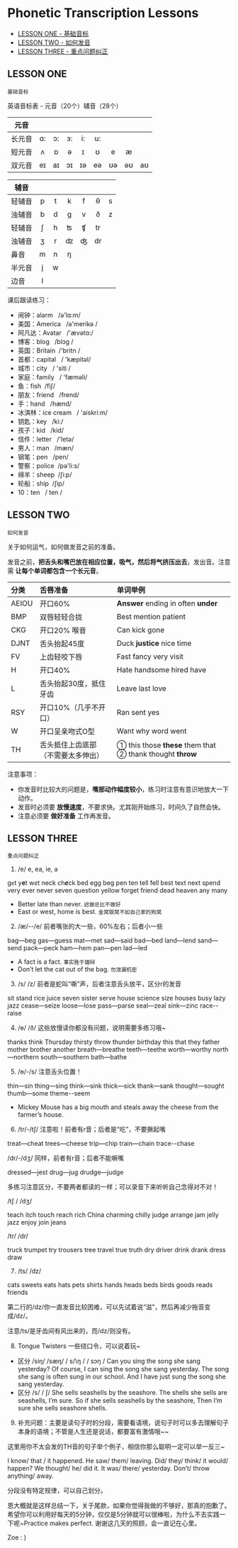 # Phonetic Transcription Lessons

- [LESSON ONE - 基础音标](#lesson-one)
- [LESSON TWO - 如何发音](#lesson-two)
- [LESSON THREE - 重点问题纠正](#lesson-three)

## LESSON ONE

`基础音标`

英语音标表 - 元音（20个）辅音（28个）

| 元音 |||||||||
| ----- | :-: | :-: | :-: | :-: | :-: | :-: | :-: | :-: |
| 长元音 | ɑ: | ɔ: | ɜ: | i: | u: ||||
| 短元音 | ʌ | ɒ | ə | ɪ | ʊ | e | æ ||
| 双元音 | eɪ | aɪ | ɔɪ | ɪə | eə | ʊə | əʊ | aʊ |

| 辅音 |||||||
| ----- | :-: | :-: | :-: | :-: | :-: | :-: |
| 轻辅音 | p | t | k | f | θ | s |
| 浊辅音 | b | d | g | v | ð | z |
| 轻辅音 | ʃ | h | ʦ | ʧ | tr ||
| 浊辅音 | ʒ | r | ʣ | ʤ | dr ||
| 鼻音 | m | n | ŋ ||||
| 半元音 | j | w |||||
| 边音 | l |||||||

课后跟读练习：

- 闹钟：alarm   /ə'lɑ:m/ 
- 美国：America   /ə'merikə / 
- 阿凡达：Avatar   /'ævətɑ:/  
- 博客：blog   /blɔg / 
- 英国：Britain  /'britn / 
- 首都：capital   / 'kæpitəl/ 
- 城市：city   / 'siti / 
- 家庭：family   / 'fæməli/ 
- 鱼：fish  /fiʃ/ 
- 朋友：friend   /frend/ 
- 手：hand   /hænd/ 
- 冰淇林：ice cream   / 'aiskri:m/ 
- 钥匙：key   /ki:/ 
- 孩子：kid   /kid/ 
- 信件：letter   /'letə/ 
- 男人：man   /mæn/ 
- 钢笔：pen   /pen/ 
- 警察：police  /pə'li:s/ 
- 绵羊：sheep  /ʃi:p/ 
- 轮船：ship  /ʃip/ 
- 10：ten   / ten / 

## LESSON TWO

`如何发音`

关于如何运气，如何做发音之前的准备。

发音之前，**把舌头和嘴巴放在相应位置，吸气，然后将气挤压出去**，发出音。注意需 **让每个单词都包含一个长元音**。

| 分类 | 舌唇准备 | 单词举例 |
| :-- | :-- | :-- |
| AEIOU | 开口60% | **Answer** ending in often **under** |
| BMP | 双唇轻轻合拢 | Best mention patient |
| CKG | 开口20% 喉音 | Can kick gone |
| DJNT | 舌头抬起45度 | Duck **justice** nice time |
| FV | 上齿轻咬下唇 | Fast fancy very visit |
| H | 开口40% | Hate handsome hired have |
| L | 舌头抬起30度，抵住牙齿 | Leave last love |
| RSY | 开口10%（几乎不开口） | Ran sent yes |
| W | 开口呈亲吻式O型 | Want why word went |
| TH | 舌头抵住上齿底部（不需要太多伸出） | ① this those **these** them that ② thank thought **throw** |

注意事项：
- 你发音时比较大的问题是，**嘴部动作幅度较小**，练习时注意有意识地放大一下动作。
- 发音时必须要 **放慢速度**，不要求快。尤其刚开始练习，时间久了自然会快。
- 注意必须要 **做好准备** 工作再发音。

## LESSON THREE
`重点问题纠正`

1. /e/ e, ea, ie, a

  g`e`t  y**e**t  w*e*t  n~~e~~ck  ch***e***ck  bed  egg  beg  pen  ten  tell  fell  best  text next  spend  very  ever  never seven   question  yellow  forget   friend    dead   heaven  any  many

  * Better late than never. `迟做总比不做好`
  * East or west, home is best. `金窝银窝不如自己家的狗窝`

2. /æ/--/e/    前者嘴张的大一些，60%左右；后者小一些

  bag—beg  gas—guess  mat—met  sad—said  bad—bed  land—lend  sand—send  pack—peck  ham—hem  pan—pen  lad—led

  * A fact is a fact. `事实胜于雄辩`
  * Don’t let the cat out of the bag. `勿泄漏机密`

3. /s/ /z/ 前者是蛇叫“嘶”声，后者注意舌头放平，区分r的发音

  sit    stand  rice  juice   seven   sister    serve   house   science
  size   houses     busy    lazy   jazz
  cease—seize  loose—lose  pass—parse  seal—zeal  sink—zinc  race--raise

4. /ɵ/ /ð/  这些放慢读你都没有问题，说明需要多练习哦~

  thanks   think   Thursday    thirsty    throw    thunder   birthday
  this   that   they    father    mother    brother    another
  breath—breathe  teeth—teethe  worth—worthy  north—northern  south—southern       bath—bathe

5. /ɵ/-/s/   注意舌头位置！

  thin—sin      thing—sing  think—sink   thick—sick  thank—sank    thought—sought  thumb—some        theme--seem
  * Mickey Mouse has a big mouth and steals away the cheese from the farmer’s house.

6. /tr/-/tʃ/   注意啦！前者有r音；后者是“吃”，不要撅起嘴

  treat—cheat  trees—cheese  trip—chip   train—chain   trace--chase

  /dr/-/dʒ/   同样，前者有r音；后者不能噘嘴

  dressed—jest   drug—jug  drudge—judge

  多练习注意区分，不要两者都读的一样；可以录音下来听听自己念得对不对！

  /tʃ /  /dʒ/   

  teach   itch   touch   reach   rich    China    charming    chilly
  judge    arrange   jam    jelly   jazz     enjoy    join    jeans

  /tr/  /dr/

  truck   trumpet   try   trousers   tree   travel  true  truth
  dry   driver   drink   drank  dress   draw

7. /ts/  /dz/   

  cats   sweets   eats   hats   pets  shirts
  hands   heads   beds   birds  goods     reads     friends

  第二行的/dz/你一直发音比较困难，可以先试着说“滋”，然后再减少拖音变成/dz/。

  注意/ts/是牙齿间有风出来的，而/dz/则没有。

8. Tongue Twisters 一些绕口令，可以说着玩~

  * 区分 /siŋ/   /sæŋ/  / s/\ŋ /   / sɔŋ /
  Can you sing the song she sang yesterday?
  Of course, I can sing the song she sang yesterday.
  The song she sang is often sung in our school.
  And I have just sung the song she sang yesterday.
  * 区分 /s/ / ʃ/
  She sells seashells by the seashore.
  The shells she sells are seashells, I’m sure.
  So if she sells seashells by the seashore,
  Then I’m sure she sells seashore shells.

9. 补充问题：主要是读句子时的分段，需要看语境，说句子时可以多去理解句子本身的语境；不管是人生还是说话，都要富有激情哦~~

  这里用你不太会发的TH音的句子举个例子，相信你那么聪明一定可以举一反三~

  I know/ that / it happened.
  He saw/ them/ leaving.
  Did/ they/ think/ it would/ happen?
  We thought/ he/ did it.
  It was/ there/ yesterday.
  Don’t/ throw anything/ away.

  分段没有特定规律，可以自己划分。

  恩大概就是这样总结一下，关于尾款，如果你觉得我做的不够好，那真的抱歉了。希望你可以利用好每天的5分钟，仅仅是5分钟就可以很棒啦，为什么不去实践一下呢~Practice makes perfect. 谢谢这几天的照顾，会一直记在心里。

  Zoe : )
